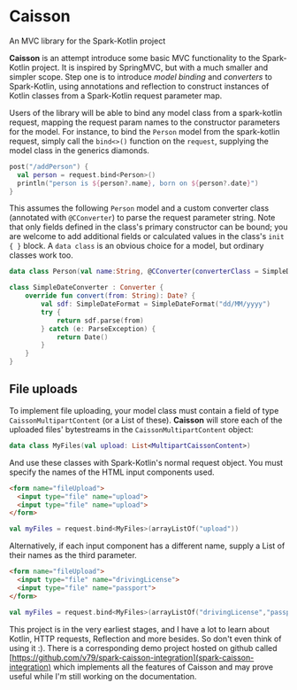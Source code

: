 # Caisson
An MVC library for the Spark-Kotlin project

**Caisson** is an attempt introduce some basic MVC functionality to the Spark-Kotlin project. It is inspired by SpringMVC, but with a much smaller and simpler scope. Step one is to introduce *model binding* and *converters* to Spark-Kotlin, using annotations and reflection to construct instances of Kotlin classes from a Spark-Kotlin request parameter map.

Users of the library will be able to bind any model class from a spark-kotlin request, mapping the request param names to the constructor parameters for the model. For instance, to bind the `Person` model from the spark-kotlin request, simply call the `bind<>()` function on the `request`, supplying the model class in the generics diamonds.

```kotlin
post("/addPerson") {
  val person = request.bind<Person>()
  println("person is ${person?.name}, born on ${person?.date}")
}
```

This assumes the following `Person` model and a custom converter class (annotated with `@CConverter`) to parse the request parameter string. Note that only fields defined in the class's primary constructor can be bound; you are welcome to add additional fields or calculated values in the class's `init { }` block. A `data class` is an obvious choice for a model, but ordinary classes work too.

```kotlin
data class Person(val name:String, @CConverter(converterClass = SimpleDateConverter::class) val date: Date)

class SimpleDateConverter : Converter {
	override fun convert(from: String): Date? {
		val sdf: SimpleDateFormat = SimpleDateFormat("dd/MM/yyyy")
		try {
			return sdf.parse(from)
		} catch (e: ParseException) {
			return Date()
		}
	}
}
```

## File uploads

To implement file uploading, your model class must contain a field of type `CaissonMultipartContent` (or a List of these). **Caisson** will store each of the uploaded files' bytestreams in the `CaissonMultipartContent` object:

```kotlin
data class MyFiles(val upload: List<MultipartCaissonContent>)
```

And use these classes with Spark-Kotlin's normal request object. You must specify the names of the HTML input components used.

```HTML
<form name="fileUpload">
  <input type="file" name="upload">
  <input type="file" name="upload">
</form>
```

```kotlin
val myFiles = request.bind<MyFiles>(arrayListOf("upload"))
```

Alternatively, if each input component has a different name, supply a List of their names as the third parameter.

```HTML
<form name="fileUpload">
  <input type="file" name="drivingLicense">
  <input type="file" name="passport">
</form>
```

```kotlin
val myFiles = request.bind<MyFiles>(arrayListOf("drivingLicense","passport"))
```

This project is in the very earliest stages, and I have a lot to learn about Kotlin, HTTP requests, Reflection and more besides. So don't even think of using it :). There is a corresponding demo project hosted on github called [https://github.com/v79/spark-caisson-integration](spark-caisson-integration) which implements all the features of Caisson and may prove useful while I'm still working on the documentation.
